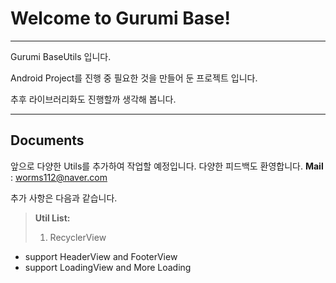 Welcome to Gurumi Base!
===================

----------
Gurumi BaseUtils 입니다.

Android Project를 진행 중 필요한 것을 만들어 둔 프로젝트 입니다.

추후 라이브러리화도 진행할까 생각해 봅니다. 

----------

Documents
-------------

앞으로 다양한 Utils를 추가하여 작업할 예정입니다.
다양한 피드백도 환영합니다. 
**Mail** : worms112@naver.com
 
추가 사항은 다음과 같습니다.

> **Util List:**
>  1. RecyclerView
  - support HeaderView and FooterView 
  - support LoadingView and More Loading


